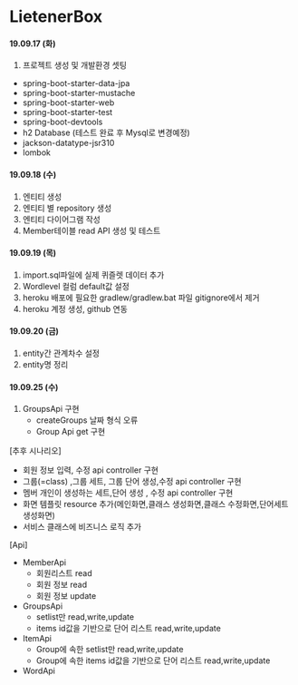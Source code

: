 # LietenerBox
#### 19.09.17 (화)
1. 프로젝트 생성 및 개발환경 셋팅
* spring-boot-starter-data-jpa
* spring-boot-starter-mustache
* spring-boot-starter-web
* spring-boot-starter-test
* spring-boot-devtools
* h2 Database (테스트 완료 후 Mysql로 변경예정)
* jackson-datatype-jsr310
* lombok
#### 19.09.18 (수)
1. 엔티티 생성
2. 엔티티 별 repository 생성
3. 엔티티 다이어그램 작성
4. Member테이블 read API 생성 및 테스트

#### 19.09.19 (목)
1. import.sql파일에 실제 퀴즐렛 데이터 추가 
2. Wordlevel 컬럼 default값 설정
3. heroku 배포에 필요한 gradlew/gradlew.bat 파일 gitignore에서 제거
4. heroku 계정 생성, github 연동

#### 19.09.20 (금)
1. entity간 관계차수 설정
2. entity명 정리
 
#### 19.09.25 (수)
1. GroupsApi 구현
    - createGroups 날짜 형식 오류
    - Group Api get 구현



[추후 시나리오]
* 회원 정보 입력, 수정 api controller 구현
* 그룹(=class) ,그룹 세트, 그룹 단어 생성,수정 api controller 구현
* 멤버 개인이 생성하는 세트,단어 생성 , 수정 api controller 구현
* 화면 템플릿 resource 추가(메인화면,클래스 생성화면,클래스 수정화면,단어세트 생성화면)
* 서비스 클래스에 비즈니스 로직 추가

[Api]
* MemberApi
    * 회원리스트 read
    * 회원 정보 read
    * 회원 정보 update
* GroupsApi
    * setlist만 read,write,update
    * items id값을 기반으로 단어 리스트 read,write,update
* ItemApi
    * Group에 속한 setlist만 read,write,update
    * Group에 속한 items id값을 기반으로 단어 리스트 read,write,update
* WordApi
    
   